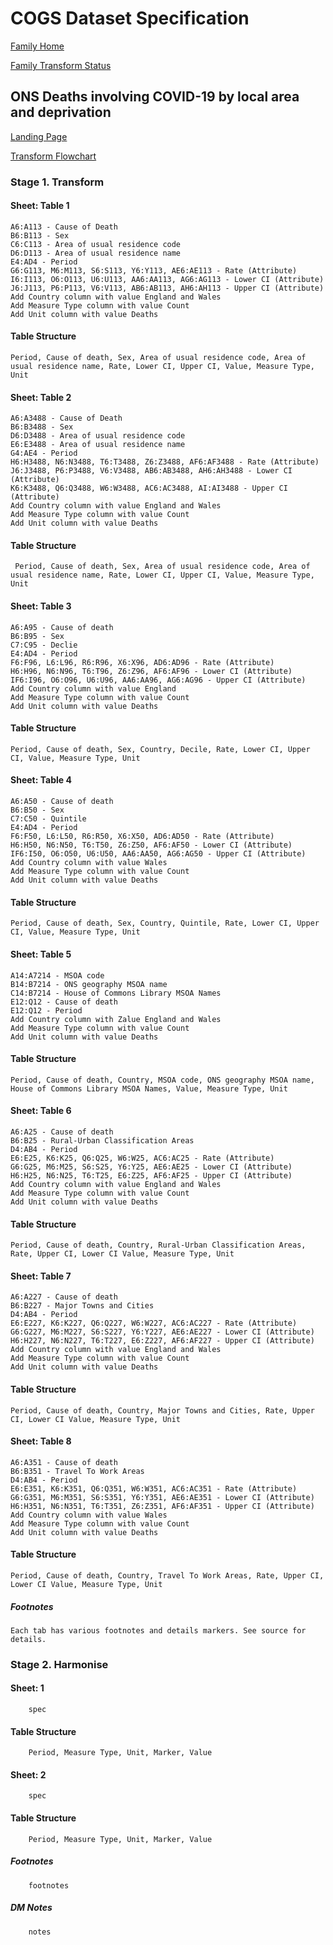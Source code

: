 <!-- #region -->
# COGS Dataset Specification

[Family Home](https://gss-cogs.github.io/family-covid-19/datasets/specmenu.html)

[Family Transform Status](https://gss-cogs.github.io/family-covid-19/datasets/index.html)

## ONS Deaths involving COVID-19 by local area and deprivation

[Landing Page](https://www.ons.gov.uk/peoplepopulationandcommunity/birthsdeathsandmarriages/deaths/datasets/deathsinvolvingcovid19bylocalareaanddeprivation)

[Transform Flowchart]()

### Stage 1. Transform

#### Sheet: Table 1

	A6:A113 - Cause of Death 
    B6:B113 - Sex
    C6:C113 - Area of usual residence code
    D6:D113 - Area of usual residence name 
    E4:AD4 - Period 
    G6:G113, M6:M113, S6:S113, Y6:Y113, AE6:AE113 - Rate (Attribute)
    I6:I113, O6:O113, U6:U113, AA6:AA113, AG6:AG113 - Lower CI (Attribute)
    J6:J113, P6:P113, V6:V113, AB6:AB113, AH6:AH113 - Upper CI (Attribute)
    Add Country column with value England and Wales
	Add Measure Type column with value Count
	Add Unit column with value Deaths

#### Table Structure
    Period, Cause of death, Sex, Area of usual residence code, Area of usual residence name, Rate, Lower CI, Upper CI, Value, Measure Type, Unit

#### Sheet: Table 2

    A6:A3488 - Cause of Death 
    B6:B3488 - Sex
    D6:D3488 - Area of usual residence code
    E6:E3488 - Area of usual residence name 
    G4:AE4 - Period 
    H6:H3488, N6:N3488, T6:T3488, Z6:Z3488, AF6:AF3488 - Rate (Attribute)
    J6:J3488, P6:P3488, V6:V3488, AB6:AB3488, AH6:AH3488 - Lower CI (Attribute)
    K6:K3488, Q6:Q3488, W6:W3488, AC6:AC3488, AI:AI3488 - Upper CI (Attribute)
    Add Country column with value England and Wales
	Add Measure Type column with value Count
	Add Unit column with value Deaths

#### Table Structure
     Period, Cause of death, Sex, Area of usual residence code, Area of usual residence name, Rate, Lower CI, Upper CI, Value, Measure Type, Unit
            
#### Sheet: Table 3
    A6:A95 - Cause of death 
    B6:B95 - Sex
    C7:C95 - Declie 
    E4:AD4 - Period 
    F6:F96, L6:L96, R6:R96, X6:X96, AD6:AD96 - Rate (Attribute)
    H6:H96, N6:N96, T6:T96, Z6:Z96, AF6:AF96 - Lower CI (Attribute)
    IF6:I96, O6:O96, U6:U96, AA6:AA96, AG6:AG96 - Upper CI (Attribute)
    Add Country column with value England
	Add Measure Type column with value Count
	Add Unit column with value Deaths
    
#### Table Structure
    Period, Cause of death, Sex, Country, Decile, Rate, Lower CI, Upper CI, Value, Measure Type, Unit

#### Sheet: Table 4
    A6:A50 - Cause of death 
    B6:B50 - Sex
    C7:C50 - Quintile 
    E4:AD4 - Period 
    F6:F50, L6:L50, R6:R50, X6:X50, AD6:AD50 - Rate (Attribute)
    H6:H50, N6:N50, T6:T50, Z6:Z50, AF6:AF50 - Lower CI (Attribute)
    IF6:I50, O6:O50, U6:U50, AA6:AA50, AG6:AG50 - Upper CI (Attribute)
    Add Country column with value Wales
	Add Measure Type column with value Count
	Add Unit column with value Deaths

#### Table Structure
    Period, Cause of death, Sex, Country, Quintile, Rate, Lower CI, Upper CI, Value, Measure Type, Unit
              
#### Sheet: Table 5
    A14:A7214 - MSOA code 
    B14:B7214 - ONS geography MSOA name
    C14:B7214 - House of Commons Library MSOA Names
    E12:Q12 - Cause of death
    E12:Q12 - Period   
    Add Country column with Zalue England and Wales
    Add Measure Type column with value Count
    Add Unit column with value Deaths

#### Table Structure
    Period, Cause of death, Country, MSOA code, ONS geography MSOA name, House of Commons Library MSOA Names, Value, Measure Type, Unit

#### Sheet: Table 6
    A6:A25 - Cause of death
    B6:B25 - Rural-Urban Classification Areas
    D4:AB4 - Period 
    E6:E25, K6:K25, Q6:Q25, W6:W25, AC6:AC25 - Rate (Attribute)
    G6:G25, M6:M25, S6:S25, Y6:Y25, AE6:AE25 - Lower CI (Attribute)
    H6:H25, N6:N25, T6:T25, E6:Z25, AF6:AF25 - Upper CI (Attribute)
    Add Country column with value England and Wales
    Add Measure Type column with value Count
    Add Unit column with value Deaths
    
#### Table Structure
    Period, Cause of death, Country, Rural-Urban Classification Areas, Rate, Upper CI, Lower CI Value, Measure Type, Unit

#### Sheet: Table 7
    A6:A227 - Cause of death 
    B6:B227 - Major Towns and Cities
    D4:AB4 - Period 
    E6:E227, K6:K227, Q6:Q227, W6:W227, AC6:AC227 - Rate (Attribute)
    G6:G227, M6:M227, S6:S227, Y6:Y227, AE6:AE227 - Lower CI (Attribute)
    H6:H227, N6:N227, T6:T227, E6:Z227, AF6:AF227 - Upper CI (Attribute)
    Add Country column with value England and Wales
    Add Measure Type column with value Count
    Add Unit column with value Deaths
    
#### Table Structure
    Period, Cause of death, Country, Major Towns and Cities, Rate, Upper CI, Lower CI Value, Measure Type, Unit

#### Sheet: Table 8 

    A6:A351 - Cause of death
    B6:B351 - Travel To Work Areas
    D4:AB4 - Period     
    E6:E351, K6:K351, Q6:Q351, W6:W351, AC6:AC351 - Rate (Attribute)
    G6:G351, M6:M351, S6:S351, Y6:Y351, AE6:AE351 - Lower CI (Attribute)
    H6:H351, N6:N351, T6:T351, Z6:Z351, AF6:AF351 - Upper CI (Attribute)
    Add Country column with value Wales
	Add Measure Type column with value Count
	Add Unit column with value Deaths

#### Table Structure
    Period, Cause of death, Country, Travel To Work Areas, Rate, Upper CI, Lower CI Value, Measure Type, Unit

       
##### Footnotes 
    Each tab has various footnotes and details markers. See source for details. 


### Stage 2. Harmonise

#### Sheet: 1

		spec

#### Table Structure

		Period, Measure Type, Unit, Marker, Value

#### Sheet: 2

		spec

#### Table Structure

		Period, Measure Type, Unit, Marker, Value

##### Footnotes

		footnotes

##### DM Notes

		notes

<!-- #endregion -->

```python

```
